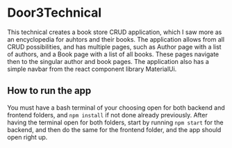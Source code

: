 # Door3Technical
 
This technical creates a book store CRUD application, which I saw more as an encyclopedia for auhtors and their books. The application allows from all CRUD possibilities, and has multiple pages, such as Author page with a list of authors, and a Book page with a list of all books. These pages navigate then to the singular author and book pages. The application also has a simple navbar from the react component library MaterialUi.

## How to run the app

You must have a bash terminal of your choosing open for both backend and frontend folders, and 
`npm install`
if not done already previously. After having the terminal open  for both folders, start by running 
`npm start`
for the backend, and then do the same for the frontend folder, and the app should open right up.

